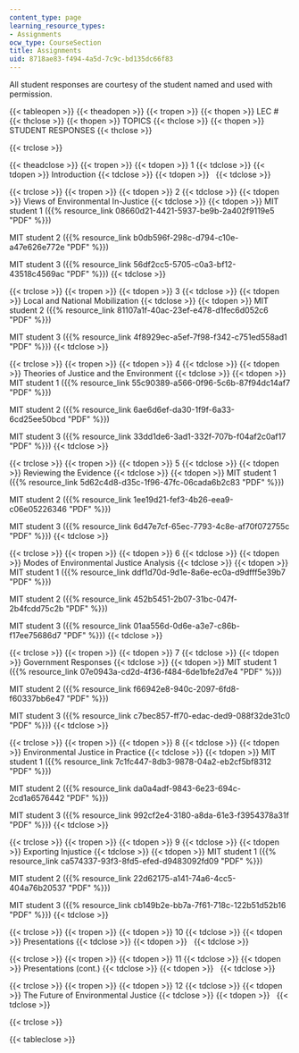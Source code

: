 ```yaml
---
content_type: page
learning_resource_types:
- Assignments
ocw_type: CourseSection
title: Assignments
uid: 8718ae83-f494-4a5d-7c9c-bd135dc66f83
---
```


All student responses are courtesy of the student named and used with permission.

{{< tableopen >}}
{{< theadopen >}}
{{< tropen >}}
{{< thopen >}}
LEC #
{{< thclose >}}
{{< thopen >}}
TOPICS
{{< thclose >}}
{{< thopen >}}
STUDENT RESPONSES
{{< thclose >}}

{{< trclose >}}

{{< theadclose >}}
{{< tropen >}}
{{< tdopen >}}
1
{{< tdclose >}}
{{< tdopen >}}
Introduction
{{< tdclose >}}
{{< tdopen >}}
 
{{< tdclose >}}

{{< trclose >}}
{{< tropen >}}
{{< tdopen >}}
2
{{< tdclose >}}
{{< tdopen >}}
Views of Environmental In-Justice
{{< tdclose >}}
{{< tdopen >}}
MIT student 1 ({{% resource_link 08660d21-4421-5937-be9b-2a402f9119e5 "PDF" %}})  
  
MIT student 2 ({{% resource_link b0db596f-298c-d794-c10e-a47e626e772e "PDF" %}})  
  
MIT student 3 ({{% resource_link 56df2cc5-5705-c0a3-bf12-43518c4569ac "PDF" %}})
{{< tdclose >}}

{{< trclose >}}
{{< tropen >}}
{{< tdopen >}}
3
{{< tdclose >}}
{{< tdopen >}}
Local and National Mobilization
{{< tdclose >}}
{{< tdopen >}}
MIT student 2 ({{% resource_link 81107a1f-40ac-23ef-e478-d1fec6d052c6 "PDF" %}})  
  
MIT student 3 ({{% resource_link 4f8929ec-a5ef-7f98-f342-c751ed558ad1 "PDF" %}})
{{< tdclose >}}

{{< trclose >}}
{{< tropen >}}
{{< tdopen >}}
4
{{< tdclose >}}
{{< tdopen >}}
Theories of Justice and the Environment
{{< tdclose >}}
{{< tdopen >}}
MIT student 1 ({{% resource_link 55c90389-a566-0f96-5c6b-87f94dc14af7 "PDF" %}})  
  
MIT student 2 ({{% resource_link 6ae6d6ef-da30-1f9f-6a33-6cd25ee50bcd "PDF" %}})  
  
MIT student 3 ({{% resource_link 33dd1de6-3ad1-332f-707b-f04af2c0af17 "PDF" %}})
{{< tdclose >}}

{{< trclose >}}
{{< tropen >}}
{{< tdopen >}}
5
{{< tdclose >}}
{{< tdopen >}}
Reviewing the Evidence
{{< tdclose >}}
{{< tdopen >}}
MIT student 1 ({{% resource_link 5d62c4d8-d35c-1f96-47fc-06cada6b2c83 "PDF" %}})  
  
MIT student 2 ({{% resource_link 1ee19d21-fef3-4b26-eea9-c06e05226346 "PDF" %}})  
  
MIT student 3 ({{% resource_link 6d47e7cf-65ec-7793-4c8e-af70f072755c "PDF" %}})
{{< tdclose >}}

{{< trclose >}}
{{< tropen >}}
{{< tdopen >}}
6
{{< tdclose >}}
{{< tdopen >}}
Modes of Environmental Justice Analysis
{{< tdclose >}}
{{< tdopen >}}
MIT student 1 ({{% resource_link ddf1d70d-9d1e-8a6e-ec0a-d9dfff5e39b7 "PDF" %}})  
  
MIT student 2 ({{% resource_link 452b5451-2b07-31bc-047f-2b4fcdd75c2b "PDF" %}})  
  
MIT student 3 ({{% resource_link 01aa556d-0d6e-a3e7-c86b-f17ee75686d7 "PDF" %}})
{{< tdclose >}}

{{< trclose >}}
{{< tropen >}}
{{< tdopen >}}
7
{{< tdclose >}}
{{< tdopen >}}
Government Responses
{{< tdclose >}}
{{< tdopen >}}
MIT student 1 ({{% resource_link 07e0943a-cd2d-4f36-f484-6de1bfe2d7e4 "PDF" %}})  
  
MIT student 2 ({{% resource_link f66942e8-940c-2097-6fd8-f60337bb6e47 "PDF" %}})  
  
MIT student 3 ({{% resource_link c7bec857-ff70-edac-ded9-088f32de31c0 "PDF" %}})
{{< tdclose >}}

{{< trclose >}}
{{< tropen >}}
{{< tdopen >}}
8
{{< tdclose >}}
{{< tdopen >}}
Environmental Justice in Practice
{{< tdclose >}}
{{< tdopen >}}
MIT student 1 ({{% resource_link 7c1fc447-8db3-9878-04a2-eb2cf5bf8312 "PDF" %}})  
  
MIT student 2 ({{% resource_link da0a4adf-9843-6e23-694c-2cd1a6576442 "PDF" %}})  
  
MIT student 3 ({{% resource_link 992cf2e4-3180-a8da-61e3-f3954378a31f "PDF" %}})
{{< tdclose >}}

{{< trclose >}}
{{< tropen >}}
{{< tdopen >}}
9
{{< tdclose >}}
{{< tdopen >}}
Exporting Injustice
{{< tdclose >}}
{{< tdopen >}}
MIT student 1 ({{% resource_link ca574337-93f3-8fd5-efed-d9483092fd09 "PDF" %}})  
  
MIT student 2 ({{% resource_link 22d62175-a141-74a6-4cc5-404a76b20537 "PDF" %}})  
  
MIT student 3 ({{% resource_link cb149b2e-bb7a-7f61-718c-122b51d52b16 "PDF" %}})
{{< tdclose >}}

{{< trclose >}}
{{< tropen >}}
{{< tdopen >}}
10
{{< tdclose >}}
{{< tdopen >}}
Presentations
{{< tdclose >}}
{{< tdopen >}}
 
{{< tdclose >}}

{{< trclose >}}
{{< tropen >}}
{{< tdopen >}}
11
{{< tdclose >}}
{{< tdopen >}}
Presentations (cont.)
{{< tdclose >}}
{{< tdopen >}}
 
{{< tdclose >}}

{{< trclose >}}
{{< tropen >}}
{{< tdopen >}}
12
{{< tdclose >}}
{{< tdopen >}}
The Future of Environmental Justice
{{< tdclose >}}
{{< tdopen >}}
 
{{< tdclose >}}

{{< trclose >}}

{{< tableclose >}}